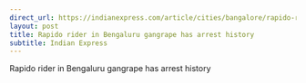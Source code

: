 ```yaml
---
direct_url: https://indianexpress.com/article/cities/bangalore/rapido-rider-in-bengaluru-gangrape-has-arrest-history-8299231/
layout: post
title: Rapido rider in Bengaluru gangrape has arrest history
subtitle: Indian Express
---
```


Rapido rider in Bengaluru gangrape has arrest history